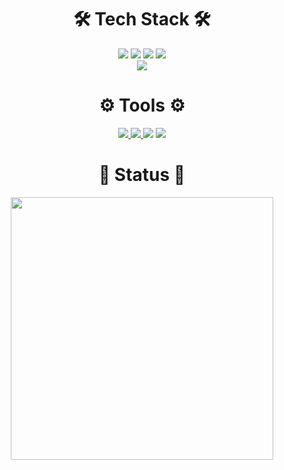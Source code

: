 <div align=center><h1>🛠 Tech Stack 🛠</h1></div>

<div align=center> 
  <img src="https://img.shields.io/badge/JavaScript-F7DF1E?style=flat-square&logo=JavaScript&logoColor=white"/></a>
  <img src="https://img.shields.io/badge/TypeScript-3178C6?style=flat-square&logo=TypeScript&logoColor=white"/></a>
  <img src="https://img.shields.io/badge/java-007396?style=flat-square&logo=java&logoColor=white"> 
  <img src="https://img.shields.io/badge/c-A8B9CC?style=flat-square&logo=c&logoColor=white">
  <br/>
  <img src="https://img.shields.io/badge/React-61DAFB?style=flat-square&logo=React&logoColor=white"/></a>
  <br/>

</div>

<div align=center><h1>⚙️ Tools ⚙️</h1></div>
<div align=center> 
	<a href="https://github.com/yhyem">
	<img src="https://img.shields.io/badge/GitHub-181717?style=flat&logo=GitHub&logoColor=FFFFFF"/>
 	</a>
	<a href="https://verbose-track-580.notion.site/Computer-Engineering-with-YHM-f9501b16f1cc46e6a688c66d66a0058f">
		<img src="https://img.shields.io/badge/Notion-000000?style=flat&logo=Notion&logoColor=white" />
	</a>
	<img src="https://img.shields.io/badge/Slack-4A154B?style=flat&logo=Slack&logoColor=FFFFFF">
	<img src="https://img.shields.io/badge/Figma-F24E1E?style=flat&logo=Figma&logoColor=FFFFFF">  
</div>

<div align=center><h1>🌟 Status 🌟</h1></div>

<div align=center>
  <img src='https://github-readme-stats.vercel.app/api?username=yhyem&show_icons=true&theme=radical' style="width: 420px;"/>
</div>

